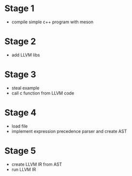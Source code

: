 # Stage 1

- compile simple c++ program with meson

# Stage 2

- add LLVM libs

# Stage 3

- steal example
- call c function from LLVM code

# Stage 4

- load file
- implement expression precedence parser and create AST

# Stage 5

- create LLVM IR from AST
- run LLVM IR

